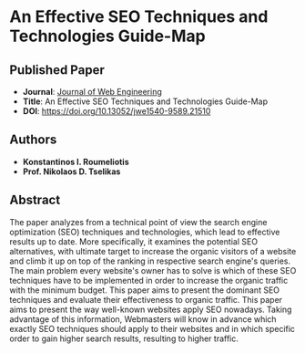 # An Effective SEO Techniques and Technologies Guide-Map

## Published Paper
* **Journal**: [Journal of Web Engineering](https://ieeexplore.ieee.org/abstract/document/10246942)
* **Title**: An Effective SEO Techniques and Technologies Guide-Map
* **DOI**: https://doi.org/10.13052/jwe1540-9589.21510

## Authors
* **Konstantinos I. Roumeliotis**
* **Prof. Nikolaos D. Tselikas**

## Abstract
The paper analyzes from a technical point of view the search engine optimization (SEO) techniques and technologies, which lead to effective results up to date. More specifically, it examines the potential SEO alternatives, with ultimate target to increase the organic visitors of a website and climb it up on top of the ranking in respective search engine's queries. The main problem every website's owner has to solve is which of these SEO techniques have to be implemented in order to increase the organic traffic with the minimum budget. This paper aims to present the dominant SEO techniques and evaluate their effectiveness to organic traffic. This paper aims to present the way well-known websites apply SEO nowadays. Taking advantage of this information, Webmasters will know in advance which exactly SEO techniques should apply to their websites and in which specific order to gain higher search results, resulting to higher traffic.
